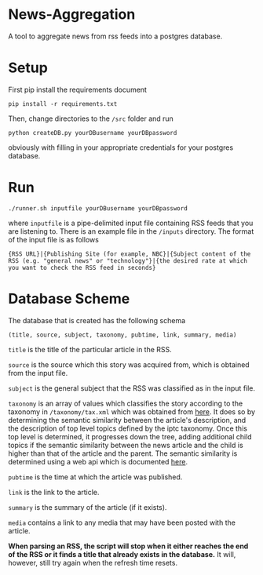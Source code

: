 # News-Aggregation
A tool to aggregate news from rss feeds into a postgres database. 


# Setup

First pip install the requirements document

```
pip install -r requirements.txt
```

Then, change directories to the `/src` folder and run

```
python createDB.py yourDBusername yourDBpassword
```

obviously with filling in your appropriate credentials for your postgres database.

# Run
```
./runner.sh inputfile yourDBusername yourDBpassword
```

where `inputfile` is a pipe-delimited input file containing RSS feeds that you are listening to. There is an example file in the `/inputs` directory. The format of the input file is as follows

```
{RSS URL}|{Publishing Site (for example, NBC}|{Subject content of the RSS (e.g. "general news" or "technology"}|{the desired rate at which you want to check the RSS feed in seconds}
```

# Database Scheme

The database that is created has the following schema

```
(title, source, subject, taxonomy, pubtime, link, summary, media)
```

`title` is the title of the particular article in the RSS.

`source` is the source which this story was acquired from, which is obtained from the input file.

`subject` is the general subject that the RSS was classified as in the input file.

`taxonomy` is an array of values which classifies the story according to the taxonomy in `/taxonomy/tax.xml` which was obtained from [here](https://iptc.org/standards/media-topics/). It does so by determining the semantic similarity between the article's description, and the description of top level topics defined by the iptc taxonomy. Once this top level is determined, it progresses down the tree, adding additional child topics if the semantic similarity between the news article and the child is higher than that of the article and the parent. The semantic similarity is determined using a web api which is documented [here](http://swoogle.umbc.edu/SimService/api.html). 

`pubtime` is the time at which the article was published. 

`link` is the link to the article.

`summary` is the summary of the article (if it exists).

`media` contains a link to any media that may have been posted with the article.

 **When parsing an RSS, the script will stop when it either reaches the end of the RSS or it finds a title that already exists in the database.** It will, however, still try again when the refresh time resets.
